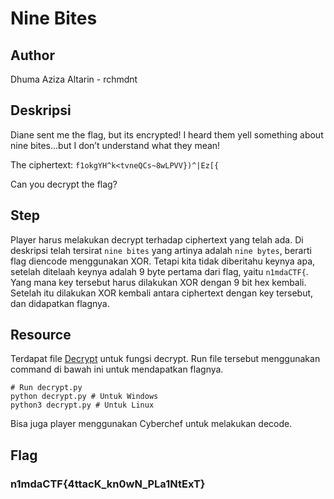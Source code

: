 # Nine Bites

## Author
Dhuma Aziza Altarin - rchmdnt

## Deskripsi
Diane sent me the flag, but its encrypted!
I heard them yell something about nine bites...but I don’t understand what they mean!

The ciphertext: `f1okgYH^k<tvneQCs~8wLPVV})^|Ez[{`

Can you decrypt the flag?

## Step
Player harus melakukan decrypt terhadap ciphertext yang telah ada. Di deskripsi telah tersirat `nine bites` yang artinya adalah `nine bytes`, berarti flag diencode menggunakan XOR. Tetapi kita tidak diberitahu keynya apa, setelah ditelaah keynya adalah 9 byte pertama dari flag, yaitu `n1mdaCTF{`. Yang mana key tersebut harus dilakukan XOR dengan 9 bit hex kembali. Setelah itu dilakukan XOR kembali antara ciphertext dengan key tersebut, dan didapatkan flagnya.

## Resource
Terdapat file [Decrypt](source/decrypt.py) untuk fungsi decrypt. Run file tersebut menggunakan command di bawah ini untuk mendapatkan flagnya.
``` shell
# Run decrypt.py
python decrypt.py # Untuk Windows
python3 decrypt.py # Untuk Linux
```

Bisa juga player menggunakan Cyberchef untuk melakukan decode.

## Flag
### n1mdaCTF{4ttacK_kn0wN_PLa1NtExT}